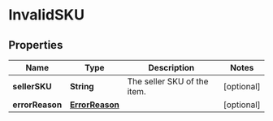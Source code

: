 # InvalidSKU

## Properties
Name | Type | Description | Notes
------------ | ------------- | ------------- | -------------
**sellerSKU** | **String** | The seller SKU of the item. |  [optional]
**errorReason** | [**ErrorReason**](ErrorReason.md) |  |  [optional]
